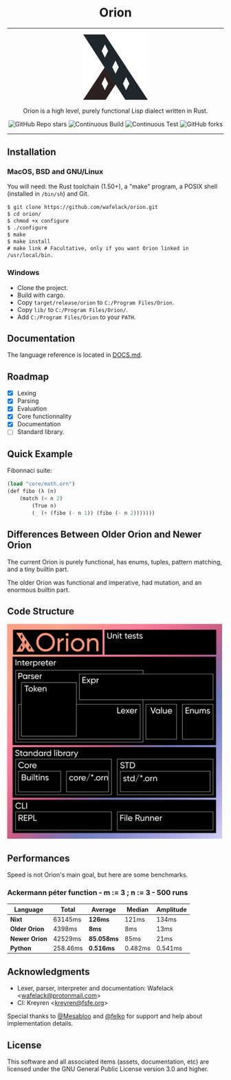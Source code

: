 <div align="center">

Orion
=====

---

  <img width="150px" src="assets/orion-logo.png">

  Orion is a high level, purely functional Lisp dialect written in Rust.

  ![GitHub Repo stars](https://img.shields.io/github/stars/wafelack/orion?color=%2320272c&style=for-the-badge)
  ![Continuous Build](https://img.shields.io/github/workflow/status/wafelack/orion/Continuous%20Build?style=for-the-badge)
  ![Continuous Test](https://img.shields.io/github/workflow/status/wafelack/orion/Continuous%20Test?label=TEST&style=for-the-badge)
  ![GitHub forks](https://img.shields.io/github/forks/wafelack/orion?color=%232c2120&style=for-the-badge)

</div>

---

Installation
------------

### MacOS, BSD and GNU/Linux

You will need: the Rust toolchain (1.50+), a "make" program, a POSIX shell (installed in `/bin/sh`) and Git.

```
$ git clone https://github.com/wafelack/orion.git
$ cd orion/
$ chmod +x configure
$ ./configure
$ make
$ make install
# make link # Facultative, only if you want Orion linked in /usr/local/bin.
```

### Windows

* Clone the project.
* Build with cargo.
* Copy `target/release/orion` to `C:/Program Files/Orion`.
* Copy `lib/` to `C:/Program Files/Orion/`.
* Add `C:/Program Files/Orion` to your `PATH`.

Documentation
-------------

The language reference is located in [DOCS.md](DOCS.md).

Roadmap
-------

- [x] Lexing
- [x] Parsing
- [x] Evaluation
- [x] Core functionnality
- [x] Documentation
- [ ] Standard library.

Quick Example
-------------

Fibonnaci suite:
```scheme
(load "core/math.orn")
(def fibo (λ (n) 
	(match (< n 2) 
		(True n) 
		(_ (+ (fibo (- n 1)) (fibo (- n 2)))))))
```

Differences Between Older Orion and Newer Orion
-------------------------------------

The current Orion is purely functional, has enums, tuples, pattern matching, and a tiny builtin part.

The older Orion was functional and imperative, had mutation, and an enormous builtin part.

Code Structure
--------------

<img width="500px" src="assets/code_structure.png">

Performances
------------

Speed is not Orion's main goal, but here are some benchmarks.

### Ackermann péter function - m := 3 ; n := 3 - 500 runs

| Language |  Total  | Average | Median | Amplitude |
|----------|---------|---------|--------|-----------|
|   **Nixt**   | 63145ms |  **126ms**  |  121ms |   134ms   |
|**Older Orion** |  4398ms |   **8ms**   |   8ms  |  13ms         |
|__**Newer Orion**__ | 42529ms |   **85.058ms**  | 85ms | 21ms  |   
|**Python**| 258.46ms | **0.516ms** | 0.482ms | 0.541ms   |


Acknowledgments
---------------

* Lexer, parser, interpreter and documentation: Wafelack \<wafelack@protonmail.com>
* CI: Kreyren \<kreyren@fsfe.org>

Special thanks to [@Mesabloo](https://github.com/mesabloo) and [@felko](https://github.com/felko) for support and help about implementation details.

License
-------

This software and all associated items (assets, documentation, etc) are licensed under the GNU General Public License version 3.0 and higher.
